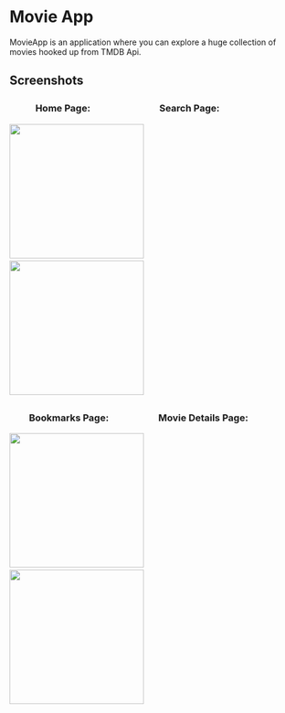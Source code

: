 # Movie App

MovieApp is an application where you can explore a huge collection of movies hooked up from TMDB Api.

## Screenshots

### ㅤㅤㅤHome Page: ㅤㅤㅤㅤㅤ  ㅤ     ㅤ Search Page: ㅤㅤㅤㅤ
<div>
  <img src="https://github.com/DenisGrudin1n/Movie-App/assets/157652311/8a98e446-56f9-4680-b691-0db28c20fa04" width="235" />ㅤㅤㅤ
  <img src="https://github.com/DenisGrudin1n/Movie-App/assets/157652311/35f4bf16-160f-487c-a544-4cfd1fc9c901" width="235" />ㅤㅤㅤㅤㅤ
</div>

### ㅤ ㅤBookmarks Page: ㅤㅤㅤㅤ  ㅤ   Movie Details Page: ㅤㅤㅤㅤ 
<div>
  <img src="https://github.com/DenisGrudin1n/Movie-App/assets/157652311/6d3b34b0-106c-4625-bc52-3ca5fc551032" width="235" /> ㅤㅤㅤ
  <img src="https://github.com/DenisGrudin1n/Movie-App/assets/157652311/9ae91271-1140-4f2a-b9e2-dfbde637c042" width="235" />ㅤㅤㅤㅤ
</div>
